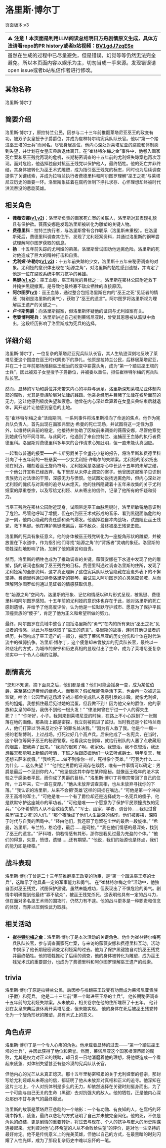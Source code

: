 # 洛里斯·博尔丁
页面版本:v3
 

| :warning: 注意！本页面是利用LLM阅读总结明日方舟剧情原文生成，具体方法请看repo的PR history或者b站视频：[BV1gdJ7zqESe](https://www.bilibili.com/video/BV1gdJ7zqESe/)         |
|:----------------------------|
| 虽然在生成的过程中已尽量避免，但是错误，幻觉等等仍然无法完全避免。所以本页面内容以娱乐为主，切勿当成一手来源。发现错误请open issue或者b站私信作者进行修改。|



## 其他名称
洛里斯·博尔丁
## 简要介绍
洛里斯·博尔丁，原拉特兰公民，因参与二十三年前推翻莱塔尼亚巫王的政变有功，被双子女皇授予子爵爵位，并成为崔林特尔梅宪兵队队长官。他以“第一个踏进巫王塔的士兵”而闻名。尽管身居高位，他内心深处对莱塔尼亚的腐败和体制感到失望，并计划在女皇庆典后退休离开。在“崔林特尔梅之金”事件中，他卷入画家死亡案和巫王残党再现的危机，长期秘密调查的十五年前的尤利娅失踪案也再次浮现。面对危险，他选择独自对抗巫王残党以保护他人，最终牺牲。他的死亡并非终结，其身体被转化为巫王术式雕塑，成为指引巫王残党的标志，同时也为后续调查提供了关键线索，并成为拉特兰执行者费德里科和阿尔图罗理解“巫王之死”与莱塔尼亚历史的重要一环。洛里斯象征着在腐朽体制下挣扎求存、心怀理想却终被时代洪流吞没的悲剧英雄。
## 相关角色
-   **薇薇安娜([v1](../chars/char_4098_vvana.md),[v2](char_4098_vvana.md))**：洛里斯负责的画家死亡案的关联人，洛里斯对其表现礼貌且有保护欲。薇薇安娜是发现洛里斯被转化为雕塑的关键人物。
-   **费德里科**：拉特兰执行者，与洛里斯曾有合作联系（洛里斯未重视）。在洛里斯死后，费德里科调查其住所，发现了尤利娅案资料，并通过洛里斯的钢琴尝试理解阿尔图罗获取的信息。
-   **扬**：十五年前失踪的尤利娅的弟弟。洛里斯曾试图劝他远离危险。洛里斯的死对他造成了巨大的精神打击和自责。
-   **尤利娅·许勒尔([v1](../chars/extended_char_d05fb9.md),[v2](extended_char_d05fb9.md))**：十五年前失踪的少女，洛里斯十五年来秘密调查的对象。尤利娅的意识体出现在“始源之角”，对洛里斯的牺牲感到遗憾，并肯定了他是一位在腐败系统中努力抗争的英雄。
-   **黑键([v1](../chars/char_4046_ebnhlz.md),[v2](char_4046_ebnhlz.md))**：巫王血脉，巫王残党的目标之一。洛里斯在密林公园附近救下并掩护黑键撤离，是导致他最终寡不敌众牺牲的直接原因。
-   **阿尔图罗([v1](../chars/extended_char_a_er_tu_luo.md))**：巫王血脉，通过整合包括洛里斯在内的“巫王之死”见证者的情感（特别是洛里斯的勇气），获取了“巫王的遗言”。阿尔图罗将洛里斯视为理解巫王遗产的关键之一。
-   **卢卡斯男爵**：向洛里斯报案，但洛里斯怀疑他的证词与尤利娅案有关。
-   **老黎博利宪兵**：洛里斯讲述自己初到莱塔尼亚时，曾受其恩惠被从监狱中救出，这段经历影响了洛里斯成为宪兵的选择。
## 详细介绍
洛里斯·博尔丁，一位复杂的莱塔尼亚宪兵队队长官，其人生轨迹深刻地反映了莱塔尼亚这个国度在巫王时代阴影下的挣扎。他原是拉特兰公民，后移居莱塔尼亚，并在二十三年前那场推翻巫王统治的政变中崭露头角，成为“第一个踏进巫王塔的士兵”，因此被双子女皇授予子爵爵位，并被委以重任，担任崔林特尔梅的宪兵队队长官。

然而，显赫的军功和爵位并未带来内心的平静与满足。洛里斯深知莱塔尼亚体制内部的腐败，尤其是贵族阶层对法律的践踏。他亲身经历并目睹了法律在权势面前的无力，这让他感到极度失望和疲惫。他曾在内心深处盘算着在女皇庆典结束后就退休，离开这片让他感到窒息的土地。

在“崔林特尔梅之金”活动期间，一系列事件将洛里斯推向了命运的焦点。他作为宪兵队负责人，首先出现在画家弗里达·希曼的死亡现场，并试图将这一定性为意外，以维持庆典前的稳定。他接待并协助了因故前来调查的薇薇安娜，尽管他察觉到她此行的不同寻常。与此同时，他遇到了来自拉特兰、追捕巫王血脉的执行者费德里科。洛里斯对费德里科多年来的合作请求心知肚明，但一直未能认真回应。

一起看似普通的报案——卢卡斯男爵关于金盏花小巷的报告，将洛里斯和费德里科引向了十五年前的一桩悬案——少女尤利娅·许勒尔的失踪案。尤利娅的弟弟扬出现在附近，雕刻着巫王旋角符号。尤利娅案是洛里斯心中长达十五年的未解之结，一个他公开宣称已经放弃、私下里却从未停止调查的案子。他曾因这起案子见识到贵族势力对法律的干预，深感无力与愤恨。他试图劝说扬远离危险，但内心深处对尤利娅的愧疚与对真相的追寻从未熄灭。他的住所隐藏着十五年来收集的关于尤利娅案的厚重卷宗，以及写给尤利娅、从未寄出的信件，记录了他所有的怀疑和努力。

当巫王残党在密林公园附近现身，试图带走巫王血脉黑键时，洛里斯敏锐地意识到了危险。尽管他呼叫了增援，但在听到巫王术式形成的音乐、看到黑键面临危险的那一刻，他内心隐藏的责任感和勇气爆发。他选择独自冲向战场，试图阻止巫王残党，救下黑键。他在掩护黑键撤离后，寡不敌众，最终被巫王残党击败。

洛里斯的死具有象征意义。他的身体被巫王残党转化为一座旋角形状的雕塑，并被放置在下水道中，作为指引他们寻找“始源之角”的“背叛者”灵魂的象征。洛里斯的牺牲深刻地影响了扬，加剧了他的痛苦和自责。

然而，洛里斯的牺牲也成为了推动调查的关键。薇薇安娜在下水道中发现了他的雕塑，扬的证词也指向了巫王残党的目标。费德里科通过调查洛里斯的住所，发现了尤利娅案的全部资料，这才真正理解了这位宪兵队队长官隐藏在疲惫外表下的不懈坚持。费德里科通过弹奏洛里斯的钢琴，尝试进入阿尔图罗的心灵感应领域，从而理解阿尔图罗如何通过见证者的情感获取信息。

在“始源之角”空间内，洛里斯的形象、记忆和情感以碎片形式呈现，被黑键、费德里科和阿尔图罗感知。十五年前的尤利娅的意识体也存在于此，她对洛里斯的死亡感到遗憾，并给予了他高度评价，认为他是一位默默守护城市、愿意为了保护平民顶撞贵族的“傻子”，肯定了他为正义和希望所做的努力。

最终，阿尔图罗在荒域中整合了包括洛里斯的“勇气”在内的所有亲历“巫王之死”见证者的情感，以此为基础获取了“巫王的遗言”。洛里斯的故事，连同其他见证者的经历，共同构成了巫王遗产的一部分，揭示了莱塔尼亚的历史创伤和个体在时代洪流中的微弱抗争。洛里斯·博尔丁，这个疲惫却未曾放弃的宪兵队长官，最终以一种悲壮的方式，为城市的安宁和历史真相的显现付出了生命，成为了莱塔尼亚复杂现实中一个令人心痛的注脚。
## 剧情高光
“您知不知道，摘下面具之后，他们都是谁？他们可能会摇身一变，成为某位伯爵，甚至某位选帝侯的继承人。而我呢？假如我能侥幸活下来，也会再一次被送进监狱。哈哈！公园里的这场艰辛战斗都会变成私人恩怨引发的斗殴。就像尤利娅，扬的姐姐。我想抓住最后见过她的混蛋，但我做不到！因为他父亲的爵位、他的家族和女皇的牵扯，我伤不到他一根头发！”
“律法何曾在乎过一个人的得失生死？！”
“你听好，小子。我刚来到莱塔尼亚的时候，在路上不小心踩到了一张飘落在地的画像。那条街上都是密探，我立刻被抓进了监狱。当时我还是个拉特兰商人，他们打算以‘外来反对分子’的罪名处决我。”
“因为有人救了我。他是个一瘸一拐的老黎博利，上过战场，打死过好几个高卢兵。后来他成了一名宪兵，在当时，这个职位等同于巫王的秘密警察。他看我实在倒霉，就给行刑队的人塞了点收藏用的烟盒，把我弄了出来。”
“我真的很累了啊，老家伙。我想活。我不仅想活，我还想每天都能喝上新酿的啤酒，下班之后跟皮姆他们一块去听点爵士。明年夏天，我还想去萨米度假。”
“我终究......做不到像你一样，死得像个英雄。”
“可我为什么......为什么......这么失望？”
“他判定男爵的证词存在蹊跷，唯有一件事情可以确定：男爵是最后一个见到你的人。”
“他坚信这其中存在某种隐秘。就像巫王晚年的法术实验之于感染者平民，而你成了男爵的目标。”
“洛里斯·博尔丁将卷宗带回了自己的住所，十五年来，它一直在变厚。”
“他从未放弃调查真相，也从未放弃寻找你的下落。”
“我认识的洛里斯，从来不会把‘英雄’这样的词挂在嘴边。”
“可他是第一个冲进巫王高塔的军士。”
“可他是唯一一个有了爵位却还是选择成为一名宪兵的傻子，他是默默守护这座城市的军功者。”
“可他是唯一一个愿意为了保护平民顶撞贵族的宪兵。”
“心怀希望的人从不会败给失望。”
“军士、画家、学者、调音师......我见过曾亲历‘巫王之死’的人们。”
“那个夜晚成了他们人生最深的烙印。他们被裹挟，深陷于时代与自我的困局中。”
“经由他们，我还原了您留在尘世的最后一段旋律。”
“希曼，洛里斯，布兰特，格哈德，最后......是珂拉。”
“我在他们情感的最深处，找到了巫王的遗言。”
“萨科塔，倘若情感有其形，那你是我见过最为充盈的个体。”
“他们的得意，失意，愤恨，遗憾......还有期望。”
“他说，我们的始源也是终点，我们的能力即是桎梏。”
## 战斗表现
洛里斯·博尔丁曾是二十三年前推翻巫王政变的功臣，是“第一个踏进巫王塔的士兵”，这暗示了他具备一定的军事能力和勇气。
在“崔林特尔梅之金”活动中，他独自面对巫王残党，试图保护黑键，虽然未能成功，但表现出了不惧危险的勇气。剧情中明确提到他最终“寡不敌众”，被巫王残党杀死，这表明他具有一定的战斗力，但在面对多名巫王术师的围攻时，仍然力有不逮。他的战斗更多是一种职责和信念的体现，而非以压倒性武力取胜。
## 相关活动
-   **[崔林特尔梅之金](../stories/act29side.md)**：洛里斯·博尔丁是本次活动的关键角色。他作为崔林特尔梅宪兵队队长官，参与调查画家死亡案，与来访的薇薇安娜和费德里科互动。活动中揭示了他长期秘密调查尤利娅案的过去。他为了保护黑键独自对抗巫王残党并最终牺牲。他的牺牲推动了后续的调查，他的身体被转化为雕塑，成为巫王残党术式的重要部分，也成为了费德里科和阿尔图罗理解巫王遗产的线索。
## trivia
洛里斯·博尔丁原是拉特兰公民，后因参与推翻巫王政变有功而成为莱塔尼亚贵族（子爵）和宪兵。
他是二十三年前“第一个踏进巫王塔的士兵”。
他长期秘密调查十五年前的尤利娅失踪案，从未放弃，相关卷宗在他的住所堆积了十五年。
他计划在女皇庆典后退休离开莱塔尼亚，但未能实现。
他的身体在死后被巫王残党转化为一个旋角形状的雕塑，具有术式上的意义。
## 角色点评
洛里斯·博尔丁是一个令人心疼的角色。他承载着显赫的过去——“第一个踏进巫王塔的士兵”，并因此获得了地位和荣誉。然而，莱塔尼亚这个国家根深蒂固的腐败，尤其是权力对正义的践踏，却日复一日地消磨着他的理想，将他塑造成一个看起来疲惫、对体制失望甚至有些冷漠的宪兵队队长官。

但他内心的光芒从未真正熄灭。那十五年里秘密积累的关于尤利娅案的卷宗，那封写给尤利娅却从未寄出的信，都证明了他从未放弃对真相和正义的追寻。他深知在这片土地上，个人对抗体制是多么的无力，却依然选择在关键时刻挺身而出，为了一个可能与自己无关的生命（黑键）去对抗强大的敌人。他的牺牲，正是他内心深处那份不甘与勇气的最终爆发。

洛里斯的故事是莱塔尼亚悲剧的一个缩影：一个有功勋、有良知的人，在腐朽的环境中挣扎、疲惫，最终以悲壮的方式证明了自己并未被完全同化。他的死，不仅是角色的终结，更是剧情的重要转折，将过去与现在、个人的抗争与宏大的历史阴谋连接起来。尤利娅对他“心怀希望的人从不会败给失望”的评价，是对他一生坚持的最好肯定。他不是传统意义上的完美英雄，但他以自己的方式，在最黑暗的时刻闪耀了人性光辉，成为了那段复杂历史中难以忘怀的一笔。